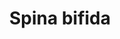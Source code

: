---
annotations:
- id: PW:0001189
  parent: regulatory pathway
  type: Pathway Ontology
  value: altered folate metabolic pathway
- id: DOID:0080016
  type: Disease Ontology
  value: spina bifida
- id: DOID:0080074
  type: Disease Ontology
  value: neural tube defect
- id: PW:0000140
  parent: regulatory pathway
  type: Pathway Ontology
  value: folate metabolic pathway
- id: CL:0002259
  parent: stem cell
  type: Cell Type Ontology
  value: neuroepithelial stem cell
authors:
- XNauts
- Fehrhart
- Egonw
- Mkutmon
- Eweitz
citedin: ''
communities:
- RareDiseases
- ontox
description: This pathway explains how spina bifida occurs in development. Many genes
  in the pathway are known risk factors for spina bifida. The shortage of nucleotides
  in neuroepithelial cells slows the cellular replication leading to a "retarded"
  neural fold development.
last-edited: 2024-07-23
ndex: null
organisms:
- Homo sapiens
redirect_from:
- /index.php/Pathway:WP5150
- /instance/WP5150
- /instance/WP5150_r134569
revision: r134569
schema-jsonld:
- '@context': https://schema.org/
  '@id': https://wikipathways.github.io/pathways/WP5150.html
  '@type': Dataset
  creator:
    '@type': Organization
    name: WikiPathways
  description: This pathway explains how spina bifida occurs in development. Many
    genes in the pathway are known risk factors for spina bifida. The shortage of
    nucleotides in neuroepithelial cells slows the cellular replication leading to
    a "retarded" neural fold development.
  keywords:
  - 10-Formyltetrahydrofolate
  - 2'-Deoxycytidine 5'-monophosphate(1âˆ’) residue
  - 5,10-Methenyltetrahydrofolate
  - 5,10-Methylenetetrahydrofolate
  - 5-Methyl dCMP(1âˆ’) residue
  - 5-Methyltetrahydrofolate
  - AHCY
  - Cobalamin
  - DNMT1
  - DNMT3a
  - DNMT3b
  - Ethanol
  - Folic acid
  - Homocysteine
  - KIAA0828
  - MAT1A
  - MAT2B
  - MTHFD1
  - MTHFR
  - MTR
  - MTRR
  - Methionine
  - Methylcobalamin
  - S-Adenosylhomocysteine
  - S-Adenosylmethionine
  - SHMT1
  - THF
  license: CC0
  name: Spina bifida
seo: CreativeWork
title: Spina bifida
wpid: WP5150
---